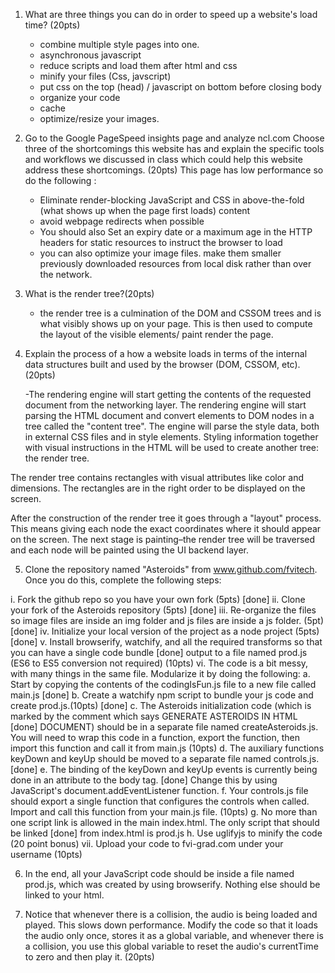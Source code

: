 1. What are three things you can do in order to speed up a website's load time?  (20pts)

    - combine multiple style pages into one.
    - asynchronous javascript
    - reduce scripts and load them after html and css
    - minify your files (Css, javscript)
    -  put css on the top (head) / javascript on bottom  before closing body 
    - organize your code
    - cache
    - optimize/resize your images.

2. Go to the Google PageSpeed insights page and analyze ncl.com Choose three of the shortcomings this website
    has and explain the specific tools and workflows we discussed in class which could help this website
    address these shortcomings. (20pts)
    This page has low performance so do the following :
      - Eliminate render-blocking JavaScript and CSS in above-the-fold (what shows up when the page first loads) content
      - avoid webpage redirects when possible
      -  You should also Set an expiry date or a maximum age in the HTTP headers for static resources to instruct the browser to load
      - you can also optimize your image files. make them smaller
          previously downloaded resources from local disk rather than over the network.

3. What is the render tree?(20pts)

      - the render tree is a culmination of the DOM and CSSOM trees and is what visibly shows up on your page. This is then used to compute the layout of the visible elements/ paint render the page.

4. Explain the process of a how a website loads in terms of the internal data structures built and used by
    the browser (DOM, CSSOM, etc).(20pts)

    -The rendering engine will start getting the contents of the requested document from the networking layer.
    The rendering engine will start parsing the HTML document and convert elements to DOM nodes in a tree called the "content tree". The engine will parse the style data, both in external CSS files and in style elements. Styling information together with visual instructions in the HTML will be used to create another tree: the render tree.

The render tree contains rectangles with visual attributes like color and dimensions. The rectangles are in the right order to be displayed on the screen.

After the construction of the render tree it goes through a "layout" process. This means giving each node the exact coordinates where it should appear on the screen. The next stage is painting–the render tree will be traversed and each node will be painted using the UI backend layer.



5. Clone the repository named "Asteroids" from www.github.com/fvitech. Once you do this, complete the following steps:

  i. Fork the github repo so you have your own fork (5pts) [done]
  ii. Clone your fork of the Asteroids repository (5pts) [done]
  iii. Re-organize the files so image files are inside an img folder and js files are inside a js folder. (5pt) [done]
  iv. Initialize your local version of the project as a node project (5pts) [done]
  v. Install browserify, watchify, and all the required transforms so that you can have a single code bundle [done]
      output to a file named prod.js (ES6 to ES5 conversion not required) (10pts)
  vi. The code is a bit messy, with many things in the same file. Modularize it by doing the following:
    a. Start by copying the contents of the codingIsFun.js file to a new file called main.js [done]
    b. Create a watchify npm script to bundle your js code and create prod.js.(10pts) [done]
    c. The Asteroids initialization code (which is marked by the comment which says GENERATE ASTEROIDS IN HTML [done]
        DOCUMENT) should be in a separate file named createAsteroids.js. You will need to wrap this code in a
        function, export the function, then import this function and call it from main.js (10pts)
    d. The auxiliary functions keyDown and keyUp should be moved to a separate file named controls.js. [done]
    e. The binding of the keyDown and keyUp events is currently being done in an attribute to the body tag. [done]
        Change this by using JavaScript's document.addEventListener function.
    f. Your controls.js file should export a single function that configures the controls when called. Import
        and call this function from your main.js file. (10pts)
    g. No more than one script link is allowed in the main index.html. The only script that should be linked [done]
        from index.html is prod.js
    h. Use uglifyjs to minify the code (20 point bonus)
vii. Upload your code to fvi-grad.com under your username (10pts)

6. In the end, all your JavaScript code should be inside a file named prod.js, which was created by using browserify.
    Nothing else should be linked to your html.

7. Notice that whenever there is a collision, the audio is being loaded and played. This slows down performance.
    Modify the code so that it loads the audio only once, stores it as a global variable, and whenever there is a
    collision, you use this global variable to reset the audio's currentTime to zero and then play it. (20pts)